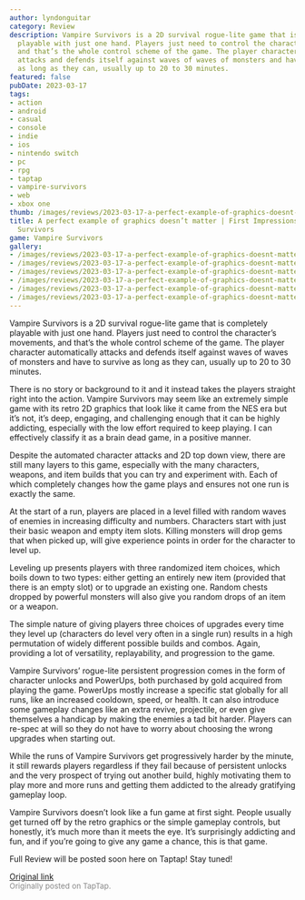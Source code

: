 ```yaml
---
author: lyndonguitar
category: Review
description: Vampire Survivors is a 2D survival rogue-lite game that is completely
  playable with just one hand. Players just need to control the character’s movements,
  and that’s the whole control scheme of the game. The player character automatically
  attacks and defends itself against waves of waves of monsters and have to survive
  as long as they can, usually up to 20 to 30 minutes.
featured: false
pubDate: 2023-03-17
tags:
- action
- android
- casual
- console
- indie
- ios
- nintendo switch
- pc
- rpg
- taptap
- vampire-survivors
- web
- xbox one
thumb: /images/reviews/2023-03-17-a-perfect-example-of-graphics-doesnt-matter--first-impressions---vampire-survivors-0.avif
title: A perfect example of graphics doesn’t matter | First Impressions - Vampire
  Survivors
game: Vampire Survivors
gallery:
- /images/reviews/2023-03-17-a-perfect-example-of-graphics-doesnt-matter--first-impressions---vampire-survivors-0.avif
- /images/reviews/2023-03-17-a-perfect-example-of-graphics-doesnt-matter--first-impressions---vampire-survivors-1.avif
- /images/reviews/2023-03-17-a-perfect-example-of-graphics-doesnt-matter--first-impressions---vampire-survivors-2.avif
- /images/reviews/2023-03-17-a-perfect-example-of-graphics-doesnt-matter--first-impressions---vampire-survivors-3.avif
- /images/reviews/2023-03-17-a-perfect-example-of-graphics-doesnt-matter--first-impressions---vampire-survivors-4.avif
- /images/reviews/2023-03-17-a-perfect-example-of-graphics-doesnt-matter--first-impressions---vampire-survivors-5.avif
---
```

Vampire Survivors is a 2D survival rogue-lite game that is completely playable with just one hand. Players just need to control the character’s movements, and that’s the whole control scheme of the game. The player character automatically attacks and defends itself against waves of waves of monsters and have to survive as long as they can, usually up to 20 to 30 minutes.

There is no story or background to it and it instead takes the players straight right into the action. Vampire Survivors may seem like an extremely simple game with its retro 2D graphics that look like it came from the NES era but it’s not, it’s deep, engaging, and challenging enough that it can be highly addicting, especially with the low effort required to keep playing. I can effectively classify it as a brain dead game, in a positive manner.

Despite the automated character attacks and 2D top down view, there are still many layers to this game, especially with the many characters, weapons, and item builds that you can try and experiment with. Each of which completely changes how the game plays and ensures not one run is exactly the same.

At the start of a run, players are placed in a level filled with random waves of enemies in increasing difficulty and numbers. Characters start with just their basic weapon and empty item slots. Killing monsters will drop gems that when picked up, will give experience points in order for the character to level up.

Leveling up presents players with three randomized item choices, which boils down to two types: either getting an entirely new item (provided that there is an empty slot) or to upgrade an existing one. Random chests dropped by powerful monsters will also give you random drops of an item or a weapon.

The simple nature of giving players three choices of upgrades every time they level up (characters do level very often in a single run) results in a high permutation of widely different possible builds and combos. Again, providing a lot of versatility, replayability, and progression to the game.

Vampire Survivors’ rogue-lite persistent progression comes in the form of character unlocks and PowerUps, both purchased by gold acquired from playing the game. PowerUps mostly increase a specific stat globally for all runs, like an increased cooldown, speed, or health. It can also introduce some gameplay changes like an extra revive, projectile, or even give themselves a handicap by making the enemies a tad bit harder. Players can re-spec at will so they do not have to worry about choosing the wrong upgrades when starting out.

While the runs of Vampire Survivors get progressively harder by the minute, it still rewards players regardless if they fail because of persistent unlocks and the very prospect of trying out another build, highly motivating them to play more and more runs and getting them addicted to the already gratifying gameplay loop.

Vampire Survivors doesn’t look like a fun game at first sight. People usually get turned off by the retro graphics or the simple gameplay controls, but honestly, it’s much more than it meets the eye. It’s surprisingly addicting and fun, and if you’re going to give any game a chance, this is that game.

Full Review will be posted soon here on Taptap! Stay tuned!

[Original link](https://www.taptap.io/post/4820169)<br><span style="font-size: 0.95em; color: #888;">Originally posted on TapTap.</span>